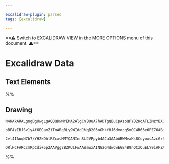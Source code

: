 ```yaml
---

excalidraw-plugin: parsed
tags: [excalidraw]

---
```

==⚠  Switch to EXCALIDRAW VIEW in the MORE OPTIONS menu of this document. ⚠==


# Excalidraw Data
## Text Elements
%%
## Drawing
```compressed-json
N4KAkARALgngDgUwgLgAQQQDwMYEMA2AlgCYBOuA7hADTgQBuCpAzoQPYB2KqATLZMzYBXUtiRoIACyhQ4zZAHoFAc0JRJQgEYA6bGwC2CgF7N6hbEcK4OCtptbErHALRY8RMpWdx8Q1TdIEfARcZgRmBShcZQUebTiAdho6IIR9BA4oZm4AbQBdfghcODgAZSiocVRQMEh1NKqIImVpZNqGQgQKACFcbABrZVJhDmIAYTZ8NlJuCABiADMl5bbI

bBFAzIBJSv1y4f6ECamZiTmARgRLy9WIddJNqB203oGhkfHJ6dmocg5mOC4R63e6PZ76ABihHw+HKMGCs0kfQ0gRBGwyT12+zYhwA6iR1Nxzvw1ujtljfjiEHCERJBB40Q8MeCAErCFoccLZNDE8CkpnktIAeUB2DUMCJAAZJSS7mTMWkIZwoBDcPpoRKebLQczdkrMqVCEYqjwZXy5QKFfoACpYKAAQWaXAkwQWUEZYIpQIdDzYFEkIWI3A4Qhh

2vl4IAoqN7b7/YHZkDhlRZcxsMMYQANInnSUJVPpyb4ACa3AAbABWMvaKs8CuyoxsAzcGrtegEIRVc58gC+4ctrI+nOY3PQwyEo1uQxIhuNwdD+Fl08+JxbfMg3UmQbOYwAnHu9xCIatICyEMpQ0DZnNIwARO93o8QXv9x7Yw4iqDsf7zsPmuCBGYwjMAA4qQM5GlUIZ/u0CzkOkZ6jEwhAcMoa61JAGS4JowTbqgvydiSaxEHA3AEQgREQBwapV

ORlHCFARCcmRpCdi+5p2AAVgg2BZKU1FwAAsmwxAING2G4dwCwEGE4B9nQCzQuELY9iAPZAA
```
%%